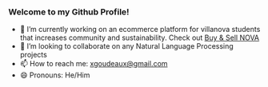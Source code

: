 ### Welcome to my Github Profile!

- 🔭 I’m currently working on an ecommerce platform for villanova students that increases community and sustainability. Check out [Buy & Sell NOVA](https://github.com/Buy-Sell-Nova)
- 👯 I’m looking to collaborate on any Natural Language Processing projects
- 📫 How to reach me: xgoudeaux@gmail.com
- 😄 Pronouns: He/Him
